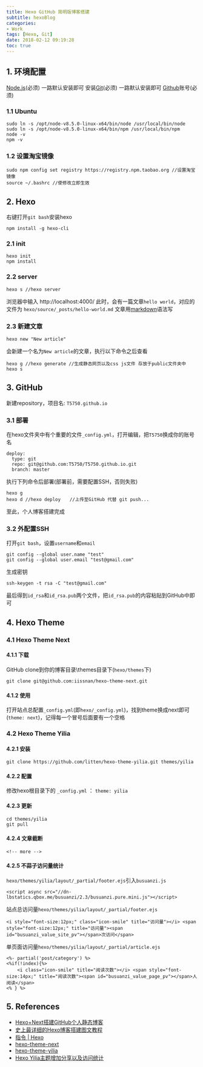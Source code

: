 ```yaml
---
title: Hexo GitHub 简明版博客搭建
subtitle: hexoBlog
categories:
- Work
tags: [Hexo, Git]
date: 2018-02-12 09:19:28
toc: true
---
```

## 1. 环境配置
[Node.js](https://nodejs.org/en/)(必须) 一路默认安装即可
安装[Git](http://git-scm.com/download/)(必须) 一路默认安装即可
[Github](http://github.com/)账号(必须)

### 1.1 Ubuntu
```
sudo ln -s /opt/node-v8.5.0-linux-x64/bin/node /usr/local/bin/node
sudo ln -s /opt/node-v8.5.0-linux-x64/bin/npm /usr/local/bin/npm
node -v
npm -v
```

### 1.2 设置淘宝镜像
```
sudo npm config set registry https://registry.npm.taobao.org //设置淘宝镜像
source ~/.bashrc //使修改立即生效
```

<!-- more -->

## 2. Hexo
右键打开`git bash`安装hexo
```
npm install -g hexo-cli
```
### 2.1 init
```
hexo init
npm install
```
### 2.2 server
```
hexo s //hexo server
```
浏览器中输入 http://localhost:4000/
此时，会有一篇文章`hello world`，对应的文件为 `hexo/source/_posts/hello-world.md`
文章用[markdown](https://www.zybuluo.com/mdeditor)语法写

### 2.3 新建文章
```
hexo new "New article"
```
会新建一个名为`New article`的文章，执行以下命令之后查看
```
hexo g //hexo generate //生成静态网页以及css js文件 存放于public文件夹中
hexo s
```

## 3. GitHub
新建repository，项目名: `T5750.github.io`

### 3.1 部署
在hexo文件夹中有个重要的文件`_config.yml`，打开编辑，把`T5750`换成你的账号名
```
deploy:
  type: git
  repo: git@github.com:T5750/T5750.github.io.git
  branch: master
```
执行下列命令后部署(部署前，需要配置SSH，否则失败)
```
hexo g
hexo d //hexo deploy　　//上传至GitHub 代替 git push...
```
至此，个人博客搭建完成

### 3.2 外配置SSH
打开`git bash`，设置`username`和`email`
```
git config --global user.name "test"
git config --global user.email "test@gmail.com"
```
生成密钥
```
ssh-keygen -t rsa -C "test@gmail.com"
```
最后得到`id_rsa`和`id_rsa.pub`两个文件，把`id_rsa.pub`的内容粘贴到GitHub中即可

## 4. Hexo Theme
### 4.1 Hexo Theme Next
#### 4.1.1 下载
GitHub clone到你的博客目录\themes目录下(`hexo/themes`下)
```
git clone git@github.com:iissnan/hexo-theme-next.git
```

#### 4.1.2 使用
打开站点总配置`_config.yml`(即`hexo/_config.yml`)，找到theme换成next即可(`theme: next`)，记得每一个冒号后面要有一个空格

### 4.2 Hexo Theme Yilia

#### 4.2.1 安装
```
git clone https://github.com/litten/hexo-theme-yilia.git themes/yilia
```

#### 4.2.2 配置
修改hexo根目录下的 `_config.yml` ： `theme: yilia`

#### 4.2.3 更新
```
cd themes/yilia
git pull
```

#### 4.2.4 文章截断
```
<!-- more -->
```

#### 4.2.5 不蒜子访问量统计
`hexo/themes/yilia/layout/_partial/footer.ejs`引入`busuanzi.js`
```
<script async src="//dn-lbstatics.qbox.me/busuanzi/2.3/busuanzi.pure.mini.js"></script>
```
站点总访问量`hexo/themes/yilia/layout/_partial/footer.ejs`
```
<i style="font-size:12px;" class="icon-smile" title="访问量"></i> <span style="font-size:12px;" title="访问量"><span id="busuanzi_value_site_pv"></span>次访问</span>
```
单页面访问量`hexo/themes/yilia/layout/_partial/article.ejs`
```
<%- partial('post/category') %>
<%if(!index){%>
	<i class="icon-smile" title="阅读次数"></i> <span style="font-size:14px;" title="阅读次数"><span id="busuanzi_value_page_pv"></span>人阅读</span>
<% } %>
```

## 5. References
- [Hexo+Next搭建GitHub个人静态博客](http://www.cnblogs.com/cnfanhua/p/5167191.html)
- [史上最详细的Hexo博客搭建图文教程](https://xuanwo.org/2015/03/26/hexo-intor/#%E4%BD%BF%E7%94%A8hexo)
- [指令 | Hexo](https://hexo.io/zh-cn/docs/commands.html)
- [hexo-theme-next](https://github.com/iissnan/hexo-theme-next)
- [hexo-theme-yilia](https://github.com/litten/hexo-theme-yilia)
- [Hexo Yilia主题增加分享以及访问统计](https://www.jianshu.com/p/cb0a105d7a81)
